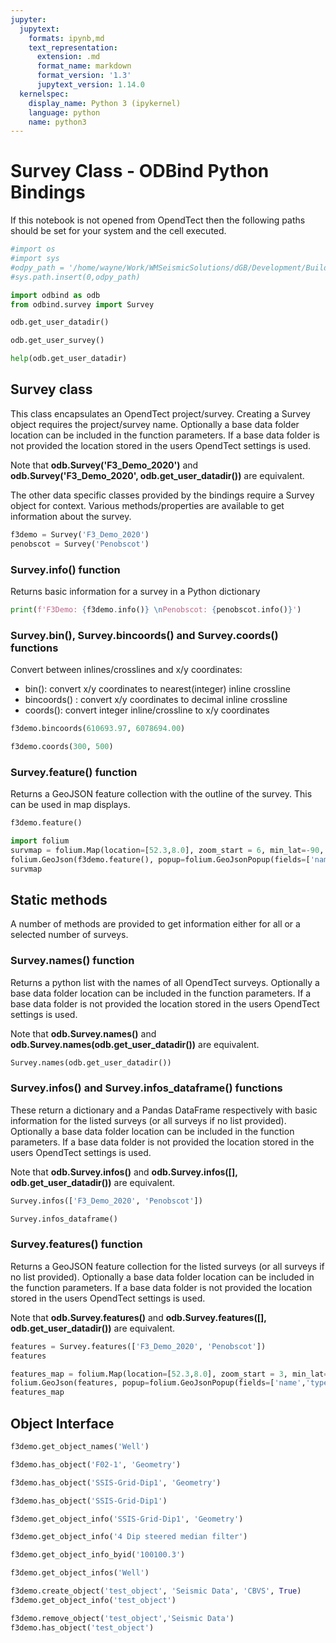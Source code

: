 ```yaml
---
jupyter:
  jupytext:
    formats: ipynb,md
    text_representation:
      extension: .md
      format_name: markdown
      format_version: '1.3'
      jupytext_version: 1.14.0
  kernelspec:
    display_name: Python 3 (ipykernel)
    language: python
    name: python3
---
```


# Survey Class - ODBind Python Bindings


If this notebook is not opened from OpendTect then the following paths should be set for your system and the cell executed.

```python
#import os
#import sys
#odpy_path = '/home/wayne/Work/WMSeismicSolutions/dGB/Development/Build/bin/od7.0/bin/python'
#sys.path.insert(0,odpy_path)
```

```python
import odbind as odb
from odbind.survey import Survey
```

```python
odb.get_user_datadir()
```

```python
odb.get_user_survey()
```

```python
help(odb.get_user_datadir)
```

## Survey class
This class encapsulates an OpendTect project/survey. Creating a Survey object requires the project/survey name. Optionally a base data folder location can be included in the function parameters. If a base data folder is not provided the location stored in the users OpendTect settings is used.

Note that **odb.Survey('F3_Demo_2020')** and **odb.Survey('F3_Demo_2020', odb.get_user_datadir())** are equivalent.

The other data specific classes provided by the bindings require a Survey object for context. Various methods/properties are available to get information about the survey.

```python
f3demo = Survey('F3_Demo_2020')
penobscot = Survey('Penobscot')
```

### Survey.info() function
Returns basic information for a survey in a Python dictionary

```python
print(f'F3Demo: {f3demo.info()} \nPenobscot: {penobscot.info()}')
```

### Survey.bin(), Survey.bincoords() and Survey.coords() functions
Convert between inlines/crosslines and x/y coordinates:
-  bin(): convert x/y coordinates to nearest(integer) inline crossline
-  bincoords() : convert x/y coordinates to decimal inline crossline
-  coords(): convert integer inline/crossline to x/y coordinates

```python
f3demo.bincoords(610693.97, 6078694.00)
```

```python
f3demo.coords(300, 500)
```

### Survey.feature() function
Returns a GeoJSON feature collection with the outline of the survey. This can be used in map displays.

```python
f3demo.feature()
```

```python
import folium
survmap = folium.Map(location=[52.3,8.0], zoom_start = 6, min_lat=-90, max_lat=90, min_lon=-180, max_lon=180, max_bounds=True, maxBoundsViscosity=1)
folium.GeoJson(f3demo.feature(), popup=folium.GeoJsonPopup(fields=['name','type'])).add_to(survmap)
survmap
```

## Static methods
A number of methods are provided to get information either for all or a selected number of surveys.

### Survey.names() function
Returns a python list with the names of all OpendTect surveys. Optionally  a base data folder location can be included in the function parameters. If a base data folder is not provided the location stored in the users OpendTect settings is used.

Note that **odb.Survey.names()** and **odb.Survey.names(odb.get_user_datadir())** are equivalent. 

```python
Survey.names(odb.get_user_datadir())
```

### Survey.infos() and Survey.infos_dataframe() functions
These return a dictionary and a Pandas DataFrame respectively with basic information for the listed surveys (or all surveys if no list provided). Optionally a base data folder location can be included in the function parameters. If a base data folder is not provided the location stored in the users OpendTect settings is used.

Note that **odb.Survey.infos()** and **odb.Survey.infos([], odb.get_user_datadir())** are equivalent. 

```python
Survey.infos(['F3_Demo_2020', 'Penobscot'])
```

```python
Survey.infos_dataframe()
```

### Survey.features() function

Returns a GeoJSON feature collection for the listed surveys (or all surveys if no list provided). Optionally a base data folder location can be included in the function parameters. If a base data folder is not provided the location stored in the users OpendTect settings is used.

Note that **odb.Survey.features()** and **odb.Survey.features([], odb.get_user_datadir())** are equivalent.

```python
features = Survey.features(['F3_Demo_2020', 'Penobscot'])
features
```

```python
features_map = folium.Map(location=[52.3,8.0], zoom_start = 3, min_lat=-90, max_lat=90, min_lon=-180, max_lon=180, max_bounds=True, maxBoundsViscosity=1)
folium.GeoJson(features, popup=folium.GeoJsonPopup(fields=['name','type'])).add_to(features_map)
features_map
```

## Object Interface

```python
f3demo.get_object_names('Well')
```

```python
f3demo.has_object('F02-1', 'Geometry')
```

```python
f3demo.has_object('SSIS-Grid-Dip1', 'Geometry')
```

```python
f3demo.has_object('SSIS-Grid-Dip1')
```

```python
f3demo.get_object_info('SSIS-Grid-Dip1', 'Geometry')
```

```python
f3demo.get_object_info('4 Dip steered median filter')
```

```python
f3demo.get_object_info_byid('100100.3')
```

```python
f3demo.get_object_infos('Well')
```

```python
f3demo.create_object('test_object', 'Seismic Data', 'CBVS', True)
f3demo.get_object_info('test_object')
```

```python
f3demo.remove_object('test_object','Seismic Data')
f3demo.has_object('test_object')
```
